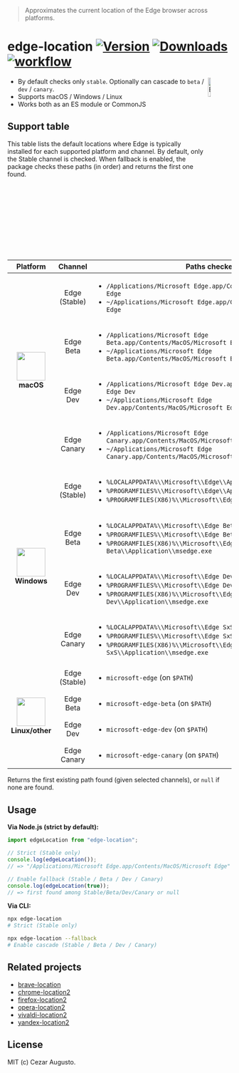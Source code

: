 [npm-version-image]: https://img.shields.io/npm/v/edge-location.svg?color=0078D7
[npm-version-url]: https://www.npmjs.com/package/edge-location
[npm-downloads-image]: https://img.shields.io/npm/dm/edge-location.svg?color=2ecc40
[npm-downloads-url]: https://www.npmjs.com/package/edge-location
[action-image]: https://github.com/cezaraugusto/edge-location/actions/workflows/ci.yml/badge.svg?branch=main
[action-url]: https://github.com/cezaraugusto/edge-location/actions

> Approximates the current location of the Edge browser across platforms.

# edge-location [![Version][npm-version-image]][npm-version-url] [![Downloads][npm-downloads-image]][npm-downloads-url] [![workflow][action-image]][action-url]

<img alt="Edge" align="right" src="https://cdn.jsdelivr.net/gh/extension-js/media@db5deb23fbfa85530f8146718812972998e13a4d/browser_logos/svg/edge.svg" width="10.5%" />

* By default checks only `stable`. Optionally can cascade to `beta` / `dev` / `canary`.
* Supports macOS / Windows / Linux
* Works both as an ES module or CommonJS

## Support table

This table lists the default locations where Edge is typically installed for each supported platform and channel. By default, only the Stable channel is checked. When fallback is enabled, the package checks these paths (in order) and returns the first one found.

<table>
  <thead>
    <tr>
      <th>Platform</th>
      <th>Channel</th>
      <th>Paths checked</th>
    </tr>
  </thead>
  <tbody>
    <tr>
      <td rowspan="4" align="center"><img alt="" width="64" height="64" src="https://cdn.jsdelivr.net/gh/extension-js/media@db5deb23fbfa85530f8146718812972998e13a4d/platform_logos/macos.png" /><br><strong>macOS</strong></td>
      <td align="center">Edge (Stable)</td>
      <td>
        <ul>
          <li><code>/Applications/Microsoft Edge.app/Contents/MacOS/Microsoft Edge</code></li>
          <li><code>~/Applications/Microsoft Edge.app/Contents/MacOS/Microsoft Edge</code></li>
        </ul>
      </td>
    </tr>
    <tr>
      <td align="center">Edge Beta</td>
      <td>
        <ul>
          <li><code>/Applications/Microsoft Edge Beta.app/Contents/MacOS/Microsoft Edge Beta</code></li>
          <li><code>~/Applications/Microsoft Edge Beta.app/Contents/MacOS/Microsoft Edge Beta</code></li>
        </ul>
      </td>
    </tr>
    <tr>
      <td align="center">Edge Dev</td>
      <td>
        <ul>
          <li><code>/Applications/Microsoft Edge Dev.app/Contents/MacOS/Microsoft Edge Dev</code></li>
          <li><code>~/Applications/Microsoft Edge Dev.app/Contents/MacOS/Microsoft Edge Dev</code></li>
        </ul>
      </td>
    </tr>
    <tr>
      <td align="center">Edge Canary</td>
      <td>
        <ul>
          <li><code>/Applications/Microsoft Edge Canary.app/Contents/MacOS/Microsoft Edge Canary</code></li>
          <li><code>~/Applications/Microsoft Edge Canary.app/Contents/MacOS/Microsoft Edge Canary</code></li>
        </ul>
      </td>
    </tr>
    <tr>
      <td rowspan="4" align="center"><img alt="" width="64" height="64" src="https://cdn.jsdelivr.net/gh/extension-js/media@db5deb23fbfa85530f8146718812972998e13a4d/platform_logos/windows.png" /><br><strong>Windows</strong></td>
      <td align="center">Edge (Stable)</td>
      <td>
        <ul>
          <li><code>%LOCALAPPDATA%\\Microsoft\\Edge\\Application\\msedge.exe</code></li>
          <li><code>%PROGRAMFILES%\\Microsoft\\Edge\\Application\\msedge.exe</code></li>
          <li><code>%PROGRAMFILES(X86)%\\Microsoft\\Edge\\Application\\msedge.exe</code></li>
        </ul>
      </td>
    </tr>
    <tr>
      <td align="center">Edge Beta</td>
      <td>
        <ul>
          <li><code>%LOCALAPPDATA%\\Microsoft\\Edge Beta\\Application\\msedge.exe</code></li>
          <li><code>%PROGRAMFILES%\\Microsoft\\Edge Beta\\Application\\msedge.exe</code></li>
          <li><code>%PROGRAMFILES(X86)%\\Microsoft\\Edge Beta\\Application\\msedge.exe</code></li>
        </ul>
      </td>
    </tr>
    <tr>
      <td align="center">Edge Dev</td>
      <td>
        <ul>
          <li><code>%LOCALAPPDATA%\\Microsoft\\Edge Dev\\Application\\msedge.exe</code></li>
          <li><code>%PROGRAMFILES%\\Microsoft\\Edge Dev\\Application\\msedge.exe</code></li>
          <li><code>%PROGRAMFILES(X86)%\\Microsoft\\Edge Dev\\Application\\msedge.exe</code></li>
        </ul>
      </td>
    </tr>
    <tr>
      <td align="center">Edge Canary</td>
      <td>
        <ul>
          <li><code>%LOCALAPPDATA%\\Microsoft\\Edge SxS\\Application\\msedge.exe</code></li>
          <li><code>%PROGRAMFILES%\\Microsoft\\Edge SxS\\Application\\msedge.exe</code></li>
          <li><code>%PROGRAMFILES(X86)%\\Microsoft\\Edge SxS\\Application\\msedge.exe</code></li>
        </ul>
      </td>
    </tr>
    <tr>
      <td rowspan="4" align="center"><img alt="" width="64" height="64" src="https://cdn.jsdelivr.net/gh/extension-js/media@db5deb23fbfa85530f8146718812972998e13a4d/platform_logos/linux.png" /><br><strong>Linux/other</strong></td>
      <td align="center">Edge (Stable)</td>
      <td>
        <ul>
          <li><code>microsoft-edge</code> (on <code>$PATH</code>)</li>
        </ul>
      </td>
    </tr>
    <tr>
      <td align="center">Edge Beta</td>
      <td>
        <ul>
          <li><code>microsoft-edge-beta</code> (on <code>$PATH</code>)</li>
        </ul>
      </td>
    </tr>
    <tr>
      <td align="center">Edge Dev</td>
      <td>
        <ul>
          <li><code>microsoft-edge-dev</code> (on <code>$PATH</code>)</li>
        </ul>
      </td>
    </tr>
    <tr>
      <td align="center">Edge Canary</td>
      <td>
        <ul>
          <li><code>microsoft-edge-canary</code> (on <code>$PATH</code>)</li>
        </ul>
      </td>
    </tr>
  </tbody>
</table>

Returns the first existing path found (given selected channels), or <code>null</code> if none are found.

## Usage

**Via Node.js (strict by default):**

```js
import edgeLocation from "edge-location";

// Strict (Stable only)
console.log(edgeLocation());
// => "/Applications/Microsoft Edge.app/Contents/MacOS/Microsoft Edge" or null

// Enable fallback (Stable / Beta / Dev / Canary)
console.log(edgeLocation(true));
// => first found among Stable/Beta/Dev/Canary or null
```

**Via CLI:**

```bash
npx edge-location
# Strict (Stable only)

npx edge-location --fallback
# Enable cascade (Stable / Beta / Dev / Canary)
```

## Related projects

* [brave-location](https://github.com/cezaraugusto/brave-location)
* [chrome-location2](https://github.com/cezaraugusto/chrome-location2)
* [firefox-location2](https://github.com/cezaraugusto/firefox-location2)
* [opera-location2](https://github.com/cezaraugusto/opera-location2)
* [vivaldi-location2](https://github.com/cezaraugusto/vivaldi-location2)
* [yandex-location2](https://github.com/cezaraugusto/yandex-location2)

## License

MIT (c) Cezar Augusto.
